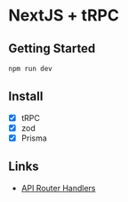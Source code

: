 # NextJS + tRPC

## Getting Started

```bash
npm run dev
```

## Install

- [x] tRPC
- [x] zod
- [x] Prisma

## Links

- [API Router Handlers](https://beta.nextjs.org/docs/routing/route-handlers)
